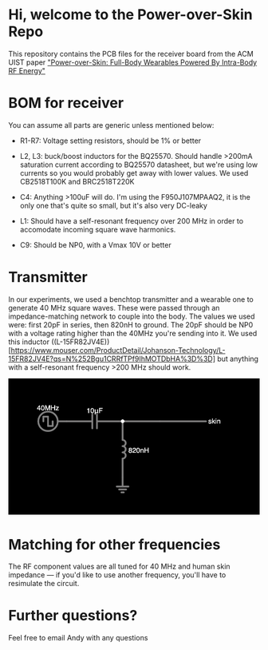 # Hi, welcome to the Power-over-Skin Repo

This repository contains the PCB files for the receiver board from the ACM UIST paper ["Power-over-Skin: Full-Body Wearables Powered By Intra-Body RF Energy"](https://dl.acm.org/doi/10.1145/3654777.3676394)


# BOM for receiver
You can assume all parts are generic unless mentioned below:

- R1-R7: Voltage setting resistors, should be 1% or better

- L2, L3: buck/boost inductors for the BQ25570. Should handle >200mA saturation current according to BQ25570 datasheet, but we're using low currents so you would probably get away with lower values. We used CB2518T100K and BRC2518T220K

- C4: Anything >100uF will do. I'm using the F950J107MPAAQ2, it is the only one that's quite so small, but it's also very DC-leaky

- L1: Should have a self-resonant frequency over 200 MHz in order to accomodate incoming square wave harmonics. 
- C9: Should be NP0, with a Vmax 10V or better

# Transmitter
In our experiments, we used a benchtop transmitter and a wearable one to generate 40 MHz square waves. These were passed through an impedance-matching network to couple into the body. The values we used were: first 20pF in series, then 820nH to ground. The 20pF should be NP0 with a voltage rating higher than the 40MHz you're sending into it. We used this inductor ((L-15FR82JV4E))[https://www.mouser.com/ProductDetail/Johanson-Technology/L-15FR82JV4E?qs=N%252Bgu1CRRfTPf9IhMOTDbHA%3D%3D] but anything with a self-resonant frequency >200 MHz should work. 

![tximn.png](ims/tximn.png)

# Matching for other frequencies
The RF component values are all tuned for 40 MHz and human skin impedance — if you'd like to use another frequency, you'll have to resimulate the circuit. 

# Further questions?
Feel free to email Andy with any questions
